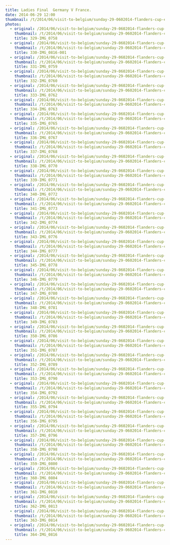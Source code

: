 ```yaml
---
title: Ladies Final  Germany V France.
date: 2014-06-29 12:00
thumbnail: /t/2014/06/visit-to-belgium/sunday-29-0602014-flanders-cup-e-c-a-cup-mechelen/ladies-final-germany-v-france/329-img_0758.jpg
photos:
  - original: /2014/06/visit-to-belgium/sunday-29-0602014-flanders-cup-e-c-a-cup-mechelen/ladies-final-germany-v-france/329-img_0758.jpg
    thumbnail: /t/2014/06/visit-to-belgium/sunday-29-0602014-flanders-cup-e-c-a-cup-mechelen/ladies-final-germany-v-france/329-img_0758.jpg
    title: 329-IMG_0758
  - original: /2014/06/visit-to-belgium/sunday-29-0602014-flanders-cup-e-c-a-cup-mechelen/ladies-final-germany-v-france/330-img_0816-001.jpg
    thumbnail: /t/2014/06/visit-to-belgium/sunday-29-0602014-flanders-cup-e-c-a-cup-mechelen/ladies-final-germany-v-france/330-img_0816-001.jpg
    title: 330-IMG_0816-001
  - original: /2014/06/visit-to-belgium/sunday-29-0602014-flanders-cup-e-c-a-cup-mechelen/ladies-final-germany-v-france/331-img_0759.jpg
    thumbnail: /t/2014/06/visit-to-belgium/sunday-29-0602014-flanders-cup-e-c-a-cup-mechelen/ladies-final-germany-v-france/331-img_0759.jpg
    title: 331-IMG_0759
  - original: /2014/06/visit-to-belgium/sunday-29-0602014-flanders-cup-e-c-a-cup-mechelen/ladies-final-germany-v-france/332-img_0760.jpg
    thumbnail: /t/2014/06/visit-to-belgium/sunday-29-0602014-flanders-cup-e-c-a-cup-mechelen/ladies-final-germany-v-france/332-img_0760.jpg
    title: 332-IMG_0760
  - original: /2014/06/visit-to-belgium/sunday-29-0602014-flanders-cup-e-c-a-cup-mechelen/ladies-final-germany-v-france/333-img_0762.jpg
    thumbnail: /t/2014/06/visit-to-belgium/sunday-29-0602014-flanders-cup-e-c-a-cup-mechelen/ladies-final-germany-v-france/333-img_0762.jpg
    title: 333-IMG_0762
  - original: /2014/06/visit-to-belgium/sunday-29-0602014-flanders-cup-e-c-a-cup-mechelen/ladies-final-germany-v-france/334-img_0763.jpg
    thumbnail: /t/2014/06/visit-to-belgium/sunday-29-0602014-flanders-cup-e-c-a-cup-mechelen/ladies-final-germany-v-france/334-img_0763.jpg
    title: 334-IMG_0763
  - original: /2014/06/visit-to-belgium/sunday-29-0602014-flanders-cup-e-c-a-cup-mechelen/ladies-final-germany-v-france/335-img_0765.jpg
    thumbnail: /t/2014/06/visit-to-belgium/sunday-29-0602014-flanders-cup-e-c-a-cup-mechelen/ladies-final-germany-v-france/335-img_0765.jpg
    title: 335-IMG_0765
  - original: /2014/06/visit-to-belgium/sunday-29-0602014-flanders-cup-e-c-a-cup-mechelen/ladies-final-germany-v-france/336-img_0767.jpg
    thumbnail: /t/2014/06/visit-to-belgium/sunday-29-0602014-flanders-cup-e-c-a-cup-mechelen/ladies-final-germany-v-france/336-img_0767.jpg
    title: 336-IMG_0767
  - original: /2014/06/visit-to-belgium/sunday-29-0602014-flanders-cup-e-c-a-cup-mechelen/ladies-final-germany-v-france/337-img_0768.jpg
    thumbnail: /t/2014/06/visit-to-belgium/sunday-29-0602014-flanders-cup-e-c-a-cup-mechelen/ladies-final-germany-v-france/337-img_0768.jpg
    title: 337-IMG_0768
  - original: /2014/06/visit-to-belgium/sunday-29-0602014-flanders-cup-e-c-a-cup-mechelen/ladies-final-germany-v-france/338-img_0770.jpg
    thumbnail: /t/2014/06/visit-to-belgium/sunday-29-0602014-flanders-cup-e-c-a-cup-mechelen/ladies-final-germany-v-france/338-img_0770.jpg
    title: 338-IMG_0770
  - original: /2014/06/visit-to-belgium/sunday-29-0602014-flanders-cup-e-c-a-cup-mechelen/ladies-final-germany-v-france/339-img_0771.jpg
    thumbnail: /t/2014/06/visit-to-belgium/sunday-29-0602014-flanders-cup-e-c-a-cup-mechelen/ladies-final-germany-v-france/339-img_0771.jpg
    title: 339-IMG_0771
  - original: /2014/06/visit-to-belgium/sunday-29-0602014-flanders-cup-e-c-a-cup-mechelen/ladies-final-germany-v-france/340-img_0772.jpg
    thumbnail: /t/2014/06/visit-to-belgium/sunday-29-0602014-flanders-cup-e-c-a-cup-mechelen/ladies-final-germany-v-france/340-img_0772.jpg
    title: 340-IMG_0772
  - original: /2014/06/visit-to-belgium/sunday-29-0602014-flanders-cup-e-c-a-cup-mechelen/ladies-final-germany-v-france/341-img_0773.jpg
    thumbnail: /t/2014/06/visit-to-belgium/sunday-29-0602014-flanders-cup-e-c-a-cup-mechelen/ladies-final-germany-v-france/341-img_0773.jpg
    title: 341-IMG_0773
  - original: /2014/06/visit-to-belgium/sunday-29-0602014-flanders-cup-e-c-a-cup-mechelen/ladies-final-germany-v-france/342-img_0774.jpg
    thumbnail: /t/2014/06/visit-to-belgium/sunday-29-0602014-flanders-cup-e-c-a-cup-mechelen/ladies-final-germany-v-france/342-img_0774.jpg
    title: 342-IMG_0774
  - original: /2014/06/visit-to-belgium/sunday-29-0602014-flanders-cup-e-c-a-cup-mechelen/ladies-final-germany-v-france/343-img_0776.jpg
    thumbnail: /t/2014/06/visit-to-belgium/sunday-29-0602014-flanders-cup-e-c-a-cup-mechelen/ladies-final-germany-v-france/343-img_0776.jpg
    title: 343-IMG_0776
  - original: /2014/06/visit-to-belgium/sunday-29-0602014-flanders-cup-e-c-a-cup-mechelen/ladies-final-germany-v-france/344-img_0777.jpg
    thumbnail: /t/2014/06/visit-to-belgium/sunday-29-0602014-flanders-cup-e-c-a-cup-mechelen/ladies-final-germany-v-france/344-img_0777.jpg
    title: 344-IMG_0777
  - original: /2014/06/visit-to-belgium/sunday-29-0602014-flanders-cup-e-c-a-cup-mechelen/ladies-final-germany-v-france/345-img_0778.jpg
    thumbnail: /t/2014/06/visit-to-belgium/sunday-29-0602014-flanders-cup-e-c-a-cup-mechelen/ladies-final-germany-v-france/345-img_0778.jpg
    title: 345-IMG_0778
  - original: /2014/06/visit-to-belgium/sunday-29-0602014-flanders-cup-e-c-a-cup-mechelen/ladies-final-germany-v-france/346-img_0779.jpg
    thumbnail: /t/2014/06/visit-to-belgium/sunday-29-0602014-flanders-cup-e-c-a-cup-mechelen/ladies-final-germany-v-france/346-img_0779.jpg
    title: 346-IMG_0779
  - original: /2014/06/visit-to-belgium/sunday-29-0602014-flanders-cup-e-c-a-cup-mechelen/ladies-final-germany-v-france/347-img_0780.jpg
    thumbnail: /t/2014/06/visit-to-belgium/sunday-29-0602014-flanders-cup-e-c-a-cup-mechelen/ladies-final-germany-v-france/347-img_0780.jpg
    title: 347-IMG_0780
  - original: /2014/06/visit-to-belgium/sunday-29-0602014-flanders-cup-e-c-a-cup-mechelen/ladies-final-germany-v-france/348-img_0781.jpg
    thumbnail: /t/2014/06/visit-to-belgium/sunday-29-0602014-flanders-cup-e-c-a-cup-mechelen/ladies-final-germany-v-france/348-img_0781.jpg
    title: 348-IMG_0781
  - original: /2014/06/visit-to-belgium/sunday-29-0602014-flanders-cup-e-c-a-cup-mechelen/ladies-final-germany-v-france/349-img_0783.jpg
    thumbnail: /t/2014/06/visit-to-belgium/sunday-29-0602014-flanders-cup-e-c-a-cup-mechelen/ladies-final-germany-v-france/349-img_0783.jpg
    title: 349-IMG_0783
  - original: /2014/06/visit-to-belgium/sunday-29-0602014-flanders-cup-e-c-a-cup-mechelen/ladies-final-germany-v-france/350-img_0786.jpg
    thumbnail: /t/2014/06/visit-to-belgium/sunday-29-0602014-flanders-cup-e-c-a-cup-mechelen/ladies-final-germany-v-france/350-img_0786.jpg
    title: 350-IMG_0786
  - original: /2014/06/visit-to-belgium/sunday-29-0602014-flanders-cup-e-c-a-cup-mechelen/ladies-final-germany-v-france/351-img_0787.jpg
    thumbnail: /t/2014/06/visit-to-belgium/sunday-29-0602014-flanders-cup-e-c-a-cup-mechelen/ladies-final-germany-v-france/351-img_0787.jpg
    title: 351-IMG_0787
  - original: /2014/06/visit-to-belgium/sunday-29-0602014-flanders-cup-e-c-a-cup-mechelen/ladies-final-germany-v-france/352-img_0789.jpg
    thumbnail: /t/2014/06/visit-to-belgium/sunday-29-0602014-flanders-cup-e-c-a-cup-mechelen/ladies-final-germany-v-france/352-img_0789.jpg
    title: 352-IMG_0789
  - original: /2014/06/visit-to-belgium/sunday-29-0602014-flanders-cup-e-c-a-cup-mechelen/ladies-final-germany-v-france/353-img_0790.jpg
    thumbnail: /t/2014/06/visit-to-belgium/sunday-29-0602014-flanders-cup-e-c-a-cup-mechelen/ladies-final-germany-v-france/353-img_0790.jpg
    title: 353-IMG_0790
  - original: /2014/06/visit-to-belgium/sunday-29-0602014-flanders-cup-e-c-a-cup-mechelen/ladies-final-germany-v-france/354-img_0792.jpg
    thumbnail: /t/2014/06/visit-to-belgium/sunday-29-0602014-flanders-cup-e-c-a-cup-mechelen/ladies-final-germany-v-france/354-img_0792.jpg
    title: 354-IMG_0792
  - original: /2014/06/visit-to-belgium/sunday-29-0602014-flanders-cup-e-c-a-cup-mechelen/ladies-final-germany-v-france/355-img_0794.jpg
    thumbnail: /t/2014/06/visit-to-belgium/sunday-29-0602014-flanders-cup-e-c-a-cup-mechelen/ladies-final-germany-v-france/355-img_0794.jpg
    title: 355-IMG_0794
  - original: /2014/06/visit-to-belgium/sunday-29-0602014-flanders-cup-e-c-a-cup-mechelen/ladies-final-germany-v-france/356-img_0795.jpg
    thumbnail: /t/2014/06/visit-to-belgium/sunday-29-0602014-flanders-cup-e-c-a-cup-mechelen/ladies-final-germany-v-france/356-img_0795.jpg
    title: 356-IMG_0795
  - original: /2014/06/visit-to-belgium/sunday-29-0602014-flanders-cup-e-c-a-cup-mechelen/ladies-final-germany-v-france/357-img_0796.jpg
    thumbnail: /t/2014/06/visit-to-belgium/sunday-29-0602014-flanders-cup-e-c-a-cup-mechelen/ladies-final-germany-v-france/357-img_0796.jpg
    title: 357-IMG_0796
  - original: /2014/06/visit-to-belgium/sunday-29-0602014-flanders-cup-e-c-a-cup-mechelen/ladies-final-germany-v-france/358-img_0798.jpg
    thumbnail: /t/2014/06/visit-to-belgium/sunday-29-0602014-flanders-cup-e-c-a-cup-mechelen/ladies-final-germany-v-france/358-img_0798.jpg
    title: 358-IMG_0798
  - original: /2014/06/visit-to-belgium/sunday-29-0602014-flanders-cup-e-c-a-cup-mechelen/ladies-final-germany-v-france/359-img_0800.jpg
    thumbnail: /t/2014/06/visit-to-belgium/sunday-29-0602014-flanders-cup-e-c-a-cup-mechelen/ladies-final-germany-v-france/359-img_0800.jpg
    title: 359-IMG_0800
  - original: /2014/06/visit-to-belgium/sunday-29-0602014-flanders-cup-e-c-a-cup-mechelen/ladies-final-germany-v-france/360-img_0804.jpg
    thumbnail: /t/2014/06/visit-to-belgium/sunday-29-0602014-flanders-cup-e-c-a-cup-mechelen/ladies-final-germany-v-france/360-img_0804.jpg
    title: 360-IMG_0804
  - original: /2014/06/visit-to-belgium/sunday-29-0602014-flanders-cup-e-c-a-cup-mechelen/ladies-final-germany-v-france/361-img_0810.jpg
    thumbnail: /t/2014/06/visit-to-belgium/sunday-29-0602014-flanders-cup-e-c-a-cup-mechelen/ladies-final-germany-v-france/361-img_0810.jpg
    title: 361-IMG_0810
  - original: /2014/06/visit-to-belgium/sunday-29-0602014-flanders-cup-e-c-a-cup-mechelen/ladies-final-germany-v-france/362-img_0813.jpg
    thumbnail: /t/2014/06/visit-to-belgium/sunday-29-0602014-flanders-cup-e-c-a-cup-mechelen/ladies-final-germany-v-france/362-img_0813.jpg
    title: 362-IMG_0813
  - original: /2014/06/visit-to-belgium/sunday-29-0602014-flanders-cup-e-c-a-cup-mechelen/ladies-final-germany-v-france/363-img_0814.jpg
    thumbnail: /t/2014/06/visit-to-belgium/sunday-29-0602014-flanders-cup-e-c-a-cup-mechelen/ladies-final-germany-v-france/363-img_0814.jpg
    title: 363-IMG_0814
  - original: /2014/06/visit-to-belgium/sunday-29-0602014-flanders-cup-e-c-a-cup-mechelen/ladies-final-germany-v-france/364-img_0816.jpg
    thumbnail: /t/2014/06/visit-to-belgium/sunday-29-0602014-flanders-cup-e-c-a-cup-mechelen/ladies-final-germany-v-france/364-img_0816.jpg
    title: 364-IMG_0816
---
```

